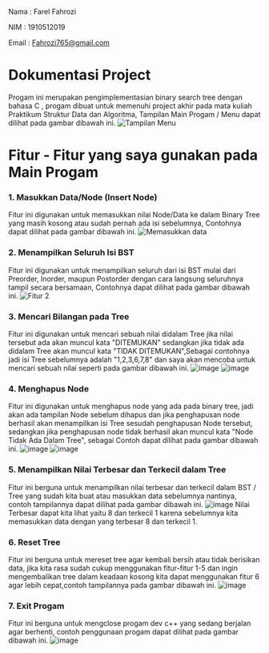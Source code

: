 Nama  : Farel Fahrozi

NIM   : 1910512019

Email : Fahrozi765@gmail.com

# Dokumentasi Project
Progam ini merupakan pengimplementasian binary search tree dengan bahasa C , progam dibuat untuk memenuhi project akhir pada mata kuliah Praktikum Struktur Data dan Algoritma, Tampilan Main Progam / Menu dapat dilihat pada gambar dibawah ini.
![Tampilan Menu](https://user-images.githubusercontent.com/66854870/84751109-60d2fb80-afe6-11ea-8e52-a4637115097a.PNG)

# Fitur - Fitur yang saya gunakan pada Main Progam
### 1. Masukkan Data/Node (Insert Node)
Fitur ini digunakan untuk memasukkan nilai Node/Data ke dalam Binary Tree yang masih kosong atau sudah pernah ada isi sebelumnya, Contohnya dapat dilihat pada gambar dibawah ini.
![Memasukkan data](https://user-images.githubusercontent.com/66854870/84751619-f79fb800-afe6-11ea-81cd-9fdcf698f0fd.PNG)



### 2. Menampilkan Seluruh Isi BST
Fitur ini digunakan untuk menampilkan seluruh dari isi BST mulai dari Preorder, Inorder, maupun Postorder dengan cara langsung seluruhnya tampil secara bersamaan, Contohnya dapat dilihat pada gambar dibawah ini.
![Fitur 2](https://user-images.githubusercontent.com/66854870/84751980-6aa92e80-afe7-11ea-8204-dba5f38c651a.PNG)



### 3. Mencari Bilangan pada Tree
Fitur ini digunakan untuk mencari sebuah nilai didalam Tree jika nilai tersebut ada akan muncul kata "DITEMUKAN" sedangkan jika tidak ada didalam Tree akan muncul kata "TIDAK DITEMUKAN",Sebagai contohnya jadi isi Tree sebelumnya adalah "1,2,3,6,7,8" dan saya akan mencoba untuk mencari sebuah nilai seperti pada gambar dibawah ini.
![image](https://user-images.githubusercontent.com/66854870/84752341-d25f7980-afe7-11ea-96a9-7218c3f3dcff.png) ![image](https://user-images.githubusercontent.com/66854870/84752397-e6a37680-afe7-11ea-8064-ae74b02a9498.png)



### 4. Menghapus Node 
Fitur ini digunakan untuk menghapus node yang ada pada binary tree, jadi akan ada tampilan Node sebelum dihapus dan jika penghapusan node berhasil akan menampilkan isi Tree sesudah penghapusan Node tersebut, sedangkan jika penghapusan node tidak berhasil akan muncul kata "Node Tidak Ada Dalam Tree", sebagai Contoh dapat dilihat pada gambar dibawah ini.
![image](https://user-images.githubusercontent.com/66854870/84753150-d8098f00-afe8-11ea-881d-1ac48171c59c.png) ![image](https://user-images.githubusercontent.com/66854870/84753271-f8d1e480-afe8-11ea-8381-1b0b36955110.png)




### 5. Menampilkan Nilai Terbesar dan Terkecil dalam Tree
Fitur ini berguna untuk menampilkan nilai terbesar dan terkecil dalam BST / Tree yang sudah kita buat atau masukkan data sebelumnya nantinya, contoh tampilannya dapat dilihat pada gambar dibawah ini.
![image](https://user-images.githubusercontent.com/66854870/84753680-8281b200-afe9-11ea-9f3e-a4e7bafa7f35.png)
Nilai Terbesar dapat kita lihat yaitu 8 dan terkecil 1 karena sebelumnya kita memasukkan data dengan yang terbesar 8 dan terkecil 1.



### 6. Reset Tree
Fitur ini berguna untuk mereset tree agar kembali bersih atau tidak berisikan data, jika kita rasa sudah cukup menggunakan fitur-fitur 1-5 dan ingin mengembalikan tree dalam keadaan kosong kita dapat menggunakan fitur 6 agar lebih cepat,contoh tampilannya pada gambar dibawah ini.
![image](https://user-images.githubusercontent.com/66854870/84754467-a0034b80-afea-11ea-8d9c-7e19712bcf2a.png)

### 7. Exit Progam 
Fitur ini berguna untuk mengclose progam dev c++ yang sedang berjalan agar berhenti, contoh penggunaan progam dapat dilihat pada gambar dibawah ini.
![image](https://user-images.githubusercontent.com/66854870/84754604-d17c1700-afea-11ea-98af-08f7f8a76ff0.png)
